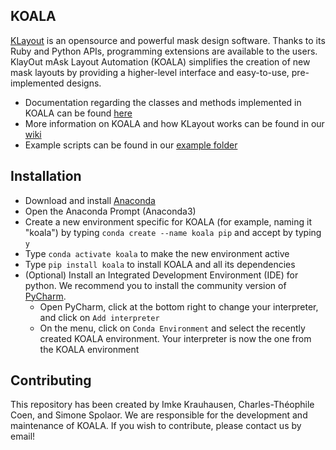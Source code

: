 ## KOALA
[KLayout](https://www.klayout.de/) is an opensource and powerful mask design software. Thanks to its Ruby and Python APIs, programming extensions are available to the users. KlayOut mAsk Layout Automation (KOALA) simplifies the creation of new mask layouts by providing a higher-level interface and easy-to-use, pre-implemented designs.

- Documentation regarding the classes and methods implemented in KOALA can be found [here](https://klayout-mask-layout-automation.readthedocs.io/en/latest/)
- More information on KOALA and how KLayout works can be found in our [wiki](https://gitlab.tue.nl/20210538/klayout-mask-layout-automation/-/wikis/)
- Example scripts can be found in our [example folder](https://gitlab.tue.nl/20210538/klayout-mask-layout-automation/-/tree/main/examples)

## Installation
- Download and install [Anaconda](https://www.anaconda.com/)
- Open the Anaconda Prompt (Anaconda3)
- Create a new environment specific for KOALA (for example, naming it "koala") by typing `conda create --name koala pip` and accept by typing `y`
- Type `conda activate koala` to make the new environment active
- Type `pip install koala` to install KOALA and all its dependencies
- (Optional) Install an Integrated Development Environment (IDE) for python. We recommend you to install the community version of [PyCharm](https://www.jetbrains.com/pycharm/download).
    - Open PyCharm, click at the bottom right to change your interpreter, and click on `Add interpreter`
    - On the menu, click on `Conda Environment` and select the recently created KOALA environment. Your interpreter is now the one from the KOALA environment

## Contributing
This repository has been created by Imke Krauhausen, Charles-Théophile Coen, and Simone Spolaor. We are responsible for the development and maintenance of KOALA. If you wish to contribute, please contact us by email!
